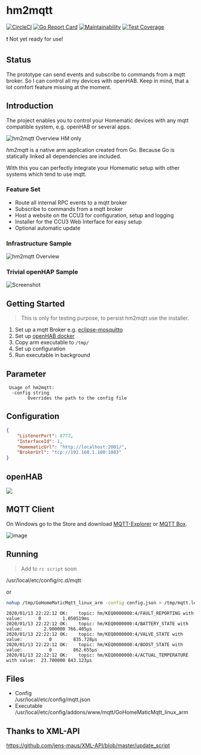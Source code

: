 # hm2mqtt

[![CircleCI](https://circleci.com/gh/dhcgn/hm2mqtt.svg?style=svg)](https://circleci.com/gh/dhcgn/hm2mqtt)
[![Go Report Card](https://goreportcard.com/badge/github.com/dhcgn/hm2mqtt)](https://goreportcard.com/report/github.com/dhcgn/hm2mqtt)
[![Maintainability](https://api.codeclimate.com/v1/badges/b5dcdb24ef1e6237d397/maintainability)](https://codeclimate.com/github/dhcgn/hm2mqtt/maintainability)
[![Test Coverage](https://api.codeclimate.com/v1/badges/b5dcdb24ef1e6237d397/test_coverage)](https://codeclimate.com/github/dhcgn/hm2mqtt/test_coverage)

:exclamation: Not yet ready for use!

## Status

The prototype can send events and subscribe to commands from a mqtt broker. So I can control all my devices with openHAB. Keep in mind, that a lot comfort feature missing at the moment.

## Introduction

The project enables you to control your Homematic devices with any mqtt compatible system, e.g. openHAB or several apps.

![hm2mqtt Overview HM only](docs/images/hm2mqtt%20-%20Overview%20HM%20only.jpg)

*hm2mqtt* is a native arm application created from Go. Because Go is statically linked all dependencies are included.

With this you can perfectly integrate your Homematic setup with other systems which tend to use mqtt.

### Feature Set

- Route all internal RPC events to a mqtt broker
- Subscribe to commands from a mqtt broker
- Host a website on tte CCU3 for configuration, setup and logging
- Installer for the CCU3 Web Interface for easy setup
- Optional automatic update

### Infrastructure Sample

![hm2mqtt Overview](docs/images/hm2mqtt%20-%20Overview.jpg)

### Trivial openHAP Sample

![Screenshot](https://i.ibb.co/PWphmXK/screenshot.png")

## Getting Started

> This is only for testing purpose, to persist hm2mqtt use the installer.

1. Set up a mqtt Broker e.g. [eclipse-mosquitto](https://registry.hub.docker.com/_/eclipse-mosquitto/)
1. Set up [openHAB docker](https://registry.hub.docker.com/r/openhab/openhab)
1. Copy arm executable to `/tmp/`
1. Set up configuration
1. Run executable in background

## Parameter

```plain
 Usage of hm2mqtt:
  -config string
        Overrides the path to the config file
```

## Configuration

```json
{
    "ListenerPort": 8777,
    "InterfaceId": 1,
    "HomematicUrl": "http://localhost:2001/",
    "BrokerUrl": "tcp://192.168.1.100:1883"
}
```

## openHAB

![](https://user-images.githubusercontent.com/6566207/107683288-aba23180-6ca1-11eb-8da5-2bf80df1f850.png)

## MQTT Client

On Windows go to the Store and download [MQTT-Explorer](https://www.microsoft.com/store/productId/9PP8SFM082WD) or [MQTT Box](https://www.microsoft.com/store/productId/9NBLGGH55JZG).

![image](https://user-images.githubusercontent.com/6566207/106018455-d1381400-60c1-11eb-8201-16bcfb69bdab.png)


## Running

> Add to `rc script` soon

/usr/local/etc/config/rc.d/mqtt

or

```bash
nohup /tmp/GoHomeMaticMqtt_linux_arm -config config.json > /tmp/mqtt.log &
```

```
2020/01/13 22:22:12 OK:    topic: hm/KEQ0000000:4/FAULT_REPORTING with value:      0        1.050519ms
2020/01/13 22:22:12 OK:    topic: hm/KEQ0000000:4/BATTERY_STATE with value:        2.900000 766.405µs
2020/01/13 22:22:12 OK:    topic: hm/KEQ0000000:4/VALVE_STATE with value:          0        835.728µs
2020/01/13 22:22:12 OK:    topic: hm/KEQ0000000:4/BOOST_STATE with value:          0        862.655µs
2020/01/13 22:22:12 OK:    topic: hm/KEQ0000000:4/ACTUAL_TEMPERATURE with value:  23.700000 843.123µs
```

## Files

- Config  
  /usr/local/etc/config/mqtt.json
- Executable  
  /usr/local/etc/config/addons/www/mqtt/GoHomeMaticMqtt_linux_arm

## Thanks to XML-API

https://github.com/jens-maus/XML-API/blob/master/update_script
